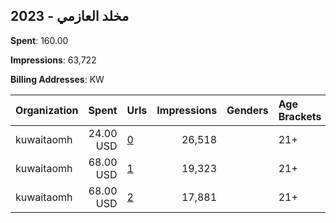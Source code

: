 ## 2023 - مخلد العازمي 
**Spent**: 160.00

**Impressions**: 63,722

**Billing Addresses**: KW

|Organization|Spent|Urls|Impressions|Genders|Age Brackets|Country Codes|
|:---|---:|:---|---:|:---|:---|:---|
|kuwaitaomh|24.00 USD|[0](https://www.snap.com/political-ads/asset/93dc2da3b1d3afed193ba6a4ea1b560ab8b4f90aa1380164a8c6d9764171200f?mediaType=mp4)|26,518||21+|kuwait|
|kuwaitaomh|68.00 USD|[1](https://www.snap.com/political-ads/asset/e8f68134ded0dd77dbd8d412af7cb3f0a8695a75064e4df6ecf81b218b814e82?mediaType=mp4)|19,323||21+|kuwait|
|kuwaitaomh|68.00 USD|[2](https://www.snap.com/political-ads/asset/ef76e24d2d41dc1c8318aea80e9376140cc4a50d537b7ddb2183a4358609ea5c?mediaType=mp4)|17,881||21+|kuwait|

